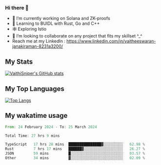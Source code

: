 ### Hi there 👋

- 🔭 I’m currently working on Solana and ZK-proofs
- 📖 Learning to BUIDL with Rust, Go and C++
- 🕸️ Exploring Istio
- 👯 I’m looking to collaborate on any project that fits my skillset ^_^
- Reach me at my LinkedIn : https://www.linkedin.com/in/vaitheeswaran-janakiraman-8231a3200/

## My Stats
[![VaithiSniper's GitHub stats](https://github-readme-stats.vercel.app/api?username=VaithiSniper&hide=stars&theme=radical)](https://github.com/anuraghazra/github-readme-stats)

## My Top Languages

[![Top Langs](https://github-readme-stats.vercel.app/api/top-langs/?username=VaithiSniper&layout=compact)](https://github.com/anuraghazra/github-readme-stats)

## My wakatime usage

<!--START_SECTION:waka-->

```rust
From: 24 February 2024 - To: 25 March 2024

Total Time: 27 hrs 9 mins

TypeScript   17 hrs 28 mins  ███████████████▓░░░░░░░░░   62.98 %
Rust         7 hrs 17 mins   ██████▓░░░░░░░░░░░░░░░░░░   26.27 %
JSON         59 mins         █░░░░░░░░░░░░░░░░░░░░░░░░   03.57 %
Other        34 mins         ▓░░░░░░░░░░░░░░░░░░░░░░░░   02.09 %
```

<!--END_SECTION:waka-->
